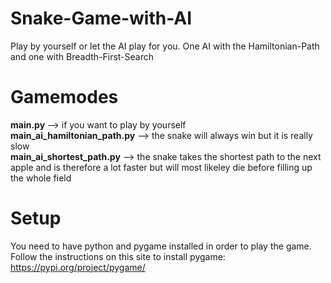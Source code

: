 # Snake-Game-with-AI
Play by yourself or let the AI play for you. One AI with the Hamiltonian-Path and one with Breadth-First-Search

# Gamemodes
**main.py** --> if you want to play by yourself  
**main_ai_hamiltonian_path.py** --> the snake will always win but it is really slow  
**main_ai_shortest_path.py** --> the snake takes the shortest path to the next apple and is therefore a lot faster but will most likeley die before filling up the whole field  

# Setup
You need to have python and pygame installed in order to play the game.  
Follow the instructions on this site to install pygame: https://pypi.org/project/pygame/


